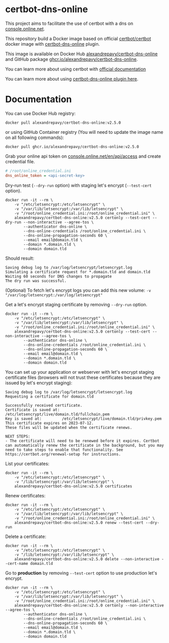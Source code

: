 certbot-dns-online
==================

This project aims to facilitate the use of certbot with a dns on [console.online.net](https://console.online.net/).

This repository build a Docker image based on official [certbot/certbot](https://github.com/certbot/certbot) docker
image with [certbot-dns-online](https://pypi.org/project/certbot-dns-online/) plugin.

This image is available on Docker Hub [alexandrepavy/certbot-dns-online](https://hub.docker.com/r/alexandrepavy/certbot-dns-online)
and GitHub package [ghcr.io/alexandrepavy/certbot-dns-online](https://github.com/AlexandrePavy/certbot-dns-online/pkgs/container/certbot-dns-online).

You can learn more about using certbot with [official documentation](https://eff-certbot.readthedocs.io/en/stable/index.html) 

You can learn more about using [certbot-dns-online plugin here](https://pypi.org/project/certbot-dns-online/).

# Documentation

You can use Docker Hub registry:
```shell
docker pull alexandrepavy/certbot-dns-online:v2.5.0
```

or using GitHub Container registry (You will need to update the image name on all following commands):
```shell
docker pull ghcr.io/alexandrepavy/certbot-dns-online:v2.5.0
```

Grab your online api token on [console.online.net/en/api/access](https://console.online.net/en/api/access) and create
credential file.
```ini
# /root/online_credential.ini
dns_online_token = <api-secret-key>
```

Dry-run test (`--dry-run` option) with staging let's encrypt (`--test-cert` option).
```shell
docker run -it --rm \
    -v "/etc/letsencrypt:/etc/letsencrypt" \
    -v "/var/lib/letsencrypt:/var/lib/letsencrypt" \
    -v "/root/online_credential.ini:/root/online_credential.ini" \
    alexandrepavy/certbot-dns-online:v2.5.0 certonly --test-cert --dry-run --non-interactive --agree-tos \
        --authenticator dns-online \
        --dns-online-credentials /root/online_credential.ini \
        --dns-online-propagation-seconds 60 \
        --email email@domain.tld \
        --domain *.domain.tld \
        --domain domain.tld
```

Should result:
```text
Saving debug log to /var/log/letsencrypt/letsencrypt.log
Simulating a certificate request for *.domain.tld and domain.tld
Waiting 60 seconds for DNS changes to propagate
The dry run was successful.
```

(Optional) To fetch let's encrypt logs you can add this new volume: `-v "/var/log/letsencrypt:/var/log/letsencrypt"`

Get a let's encrypt staging certificate by removing `--dry-run` option.
```shell
docker run -it --rm \
    -v "/etc/letsencrypt:/etc/letsencrypt" \
    -v "/var/lib/letsencrypt:/var/lib/letsencrypt" \
    -v "/root/online_credential.ini:/root/online_credential.ini" \
    alexandrepavy/certbot-dns-online:v2.5.0 certonly --test-cert --non-interactive --agree-tos \
        --authenticator dns-online \
        --dns-online-credentials /root/online_credential.ini \
        --dns-online-propagation-seconds 60 \
        --email email@domain.tld \
        --domain *.domain.tld \
        --domain domain.tld
```

You can set up your application or webserver with let's encrypt staging certificate files (browsers will not trust these
certificates because they are issued by let's encrypt staging):
```
Saving debug log to /var/log/letsencrypt/letsencrypt.log
Requesting a certificate for domain.tld

Successfully received certificate.
Certificate is saved at: /etc/letsencrypt/live/domain.tld/fullchain.pem
Key is saved at:         /etc/letsencrypt/live/domain.tld/privkey.pem
This certificate expires on 2023-07-12.
These files will be updated when the certificate renews.

NEXT STEPS:
- The certificate will need to be renewed before it expires. Certbot can automatically renew the certificate in the background, but you may need to take steps to enable that functionality. See https://certbot.org/renewal-setup for instructions.
```

List your certificates:
```shell
docker run -it --rm \
    -v "/etc/letsencrypt:/etc/letsencrypt" \
    -v "/lib/letsencrypt:/var/lib/letsencrypt" \
    alexandrepavy/certbot-dns-online:v2.5.0 certificates
```

Renew certificates:
```shell
docker run -it --rm \
    -v "/etc/letsencrypt:/etc/letsencrypt" \
    -v "/var/lib/letsencrypt:/var/lib/letsencrypt" \
    -v "/root/online_credential.ini:/root/online_credential.ini" \
    alexandrepavy/certbot-dns-online:v2.5.0 renew --test-cert --dry-run
```

Delete a certificate:
```shell
docker run -it --rm \
    -v "/etc/letsencrypt:/etc/letsencrypt" \
    -v "/lib/letsencrypt:/var/lib/letsencrypt" \
    alexandrepavy/certbot-dns-online:v2.5.0 delete --non-interactive --cert-name domain.tld
```

Go to **production** by removing `--test-cert` option to use production let's encrypt.
```shell
docker run -it --rm \
    -v "/etc/letsencrypt:/etc/letsencrypt" \
    -v "/var/lib/letsencrypt:/var/lib/letsencrypt" \
    -v "/root/online_credential.ini:/root/online_credential.ini" \
    alexandrepavy/certbot-dns-online:v2.5.0 certonly --non-interactive --agree-tos \
        --authenticator dns-online \
        --dns-online-credentials /root/online_credential.ini \
        --dns-online-propagation-seconds 60 \
        --email email@domain.tld \
        --domain *.domain.tld \
        --domain domain.tld
```